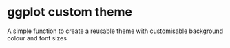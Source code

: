 # ggplot custom theme
 A simple function to create a reusable theme with customisable background colour and font sizes
